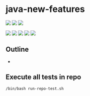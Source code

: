 # java-new-features

![](https://img.shields.io/badge/language-xxx-blue)
![](https://img.shields.io/badge/technology-xxx,%20xxx-blue)
![](https://img.shields.io/badge/development%20year-2021-orange)

![](https://img.shields.io/github/languages/top/shijiansu/java-new-features)
![](https://img.shields.io/github/languages/count/shijiansu/java-new-features)
![](https://img.shields.io/github/languages/code-size/shijiansu/java-new-features)
![](https://img.shields.io/github/repo-size/shijiansu/java-new-features)
![](https://img.shields.io/github/last-commit/shijiansu/java-new-features?color=red)

## Outline

- 

## Execute all tests in repo

`/bin/bash run-repo-test.sh`

